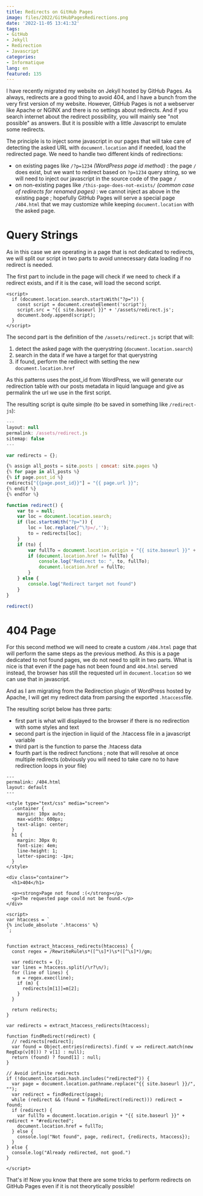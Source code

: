 ```yaml
---
title: Redirects on GitHub Pages
image: files/2022/GitHubPagesRedirections.png
date: '2022-11-05 13:41:32'
tags:
- GitHub
- Jekyll
- Redirection
- Javascript
categories:
- Informatique
lang: en
featured: 135
---
```


I have recently migrated my website on Jekyll hosted by GitHub Pages. As always, redirects are a good thing to avoid 404, and I have a bunch from the very first version of my website.  However, GitHub Pages is not a webserver like Apache or NGINX and there is no settings about redirects. And if you search internet about the redirect possibility, you will mainly see "not possible" as answers. But it is possible with a little Javascript to emulate some redirects.

The principle is to inject some javascript in our pages that will take care of detecting the asked URL with `document.location`  and if needed, load the redirected page. We need to handle two different kinds of redirections:
* on existing pages like `/?p=1234` _(WordPress page id method)_ : the page `/` does exist, but we want to redirect based on `?p=1234` query string, so we will need to inject our javascript in the source code of the page `/`
* on non-existing pages like `/this-page-does-not-exists/` _(common case of redirects for renamed pages)_ : we cannot inject as above in the existing page ; hopefully GitHub Pages will serve a special page `/404.html` that we may customize while keeping `document.location` with the asked page.

# Query Strings
As in this case we are operating in a page that is not dedicated to redirects, we will split our script in two parts to avoid unnecessary data loading if no redirect is needed.

The first part to include in the page will check if we need to check if a redirect exists, and if it is the case, will load the second script.
```
<script>
  if (document.location.search.startsWith("?p=")) {
    const script = document.createElement('script');
    script.src = "{{ site.baseurl }}" + '/assets/redirect.js';
    document.body.append(script);
  }
</script>
```

The second part is the definition of the `/assets/redirect.js` script that will:
1. detect the asked page with the querystring (`document.location.search`) 
2. search in the data if we have a target for that querystring
3. if found, perform the redirect with setting the new `document.location.href`

As this patterns uses the post_id from WordPress, we will generate our redirection table with  our posts metadata in liquid language and give as permalink the url we use in the first script.

The resulting script is quite simple (to be saved in something like `/redirect-js`):
```javascript
---
layout: null
permalink: /assets/redirect.js
sitemap: false
---

var redirects = {};

{% assign all_posts = site.posts | concat: site.pages %}
{% for page in all_posts %}
{% if page.post_id %}
redirects["{{page.post_id}}"] = "{{ page.url }}";
{% endif %}
{% endfor %}

function redirect() {
    var to = null;
    var loc = document.location.search;
    if (loc.startsWith("?p=")) {
        loc = loc.replace(/^\?p=/,'');
        to = redirects[loc];
    }
    if (to) {
        var fullTo = document.location.origin + "{{ site.baseurl }}" + to;
        if (document.location.href != fullTo) {
            console.log("Redirect to: ", to, fullTo);
            document.location.href = fullTo;
        }
    } else {
        console.log("Redirect target not found")
    }
}

redirect()
```

# 404 Page
For this second method we will need to create a custom `/404.html` page that will perform the same steps as the previous method. As this is a page dedicated to not found pages, we do not need to split in two parts. What is nice is that even if the page has not been found and `404.html` served instead, the browser has still the requested url in `document.location` so we can use that in javascript.

And as I am migrating from the Redirection plugin of WordPress hosted by Apache, I will get my redirect data from parsing the exported `.htaccess`file.

The resulting script below has three parts:
- first part is what will displayed to the browser if there is no redirection with some styles and text
- second part is the injection in liquid of the .htaccess file in a javascript variable
- third part is the function to parse the .htacess data
- fourth part is the redirect functions ; note that will resolve at once multiple redirects (obviously you will need to take care no to have redirection loops in your file)

```
---
permalink: /404.html
layout: default
---

<style type="text/css" media="screen">
  .container {
    margin: 10px auto;
    max-width: 600px;
    text-align: center;
  }
  h1 {
    margin: 30px 0;
    font-size: 4em;
    line-height: 1;
    letter-spacing: -1px;
  }
</style>

<div class="container">
  <h1>404</h1>

  <p><strong>Page not found :(</strong></p>
  <p>The requested page could not be found.</p>
</div>

<script>
var htaccess = `
{% include_absolute '.htaccess' %}
`;


function extract_htaccess_redirects(htaccess) {
  const regex = /RewriteRule\s*([^\s]*)\s*([^\s]*)/gm;
  
  var redirects = {};
  var lines = htaccess.split(/\r?\n/);
  for (line of lines) {
    m = regex.exec(line);
    if (m) {
      redirects[m[1]]=m[2];
    }
  }

  return redirects;
}

var redirects = extract_htaccess_redirects(htaccess);

function findRedirect(redirect) {
  // redirects[redirect];
  var found = Object.entries(redirects).find( v => redirect.match(new RegExp(v[0])) ? v[1] : null);
  return (found) ? found[1] : null;
}

// Avoid infinite redirects
if (!document.location.hash.includes("redirected")) {
  var page = document.location.pathname.replace("{{ site.baseurl }}/", "");
  var redirect = findRedirect(page);
  while (redirect && (found = findRedirect(redirect))) redirect = found;
  if (redirect) {
    var fullTo = document.location.origin + "{{ site.baseurl }}" + redirect + "#redirected";
    document.location.href = fullTo;
  } else {
    console.log("Not found", page, redirect, {redirects, htaccess});
  }
} else {
  console.log("Already redirected, not good.")
}

</script>
```

That's it!  Now you know that there are some tricks to perform redirects on GitHub Pages even if it is not theorytically possible!
